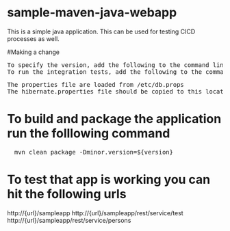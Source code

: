# sample-maven-java-webapp
This is a simple java application. This can be used for testing CICD processes as well.

#Making a change
 
<pre>
To specify the version, add the following to the command line '-Dminor-version=<version>'
To run the integration tests, add the following to the command line '-Dmy.location=<host>'
</pre>

<pre>
The properties file are loaded from /etc/db.props
The hibernate.properties file should be copied to this location, for the database portion to work
</pre>

# To build and package the application run the folllowing command
<pre>
  mvn clean package -Dminor.version=${version}
</pre>

# To test that app is working you can hit the following urls

http://{url}/sampleapp
http://{url}/sampleapp/rest/service/test
http://{url}/sampleapp/rest/service/persons
